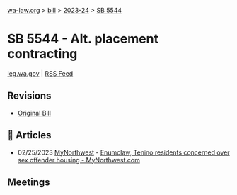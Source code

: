 [wa-law.org](/) > [bill](/bill/) > [2023-24](/bill/2023-24/) > [SB 5544](/bill/2023-24/sb/5544/)

# SB 5544 - Alt. placement contracting
[leg.wa.gov](https://app.leg.wa.gov/billsummary?BillNumber=5544&Year=2023&Initiative=false) | [RSS Feed](./rss.xml)

## Revisions
* [Original Bill](1/)

## 📰 Articles
* 02/25/2023 [MyNorthwest](/org/mynorthwest/) - [Enumclaw, Tenino residents concerned over sex offender housing - MyNorthwest.com](https://mynorthwest.com/3839939/residents-plea-violent-sex-offenders-not-housed-community/#:~:text=SB%205544)

## Meetings